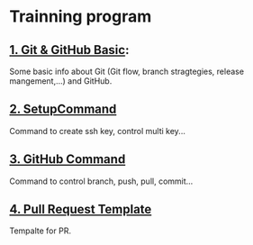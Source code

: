 # **Trainning program**

## [1. Git & GitHub Basic](https://github.com/LongVu-DF/Training-Program/blob/main/GitAndGitHub/GitAndGitHubBasic.md):
 Some basic info about Git (Git flow, branch stragtegies, release mangement,...) and GitHub.

 ## [2. SetupCommand](https://github.com/LongVu-DF/Training-Program/blob/main/GitAndGitHub/SetupCommand.md)
 Command to create ssh key, control multi key...

## [3. GitHub Command](https://github.com/LongVu-DF/Training-Program/blob/main/GitAndGitHub/GitHubCommand.md)
Command to control branch, push, pull, commit...

## [4. Pull Request Template](https://github.com/LongVu-DF/Training-Program/blob/main/GitAndGitHub/PullRequestTemplate.md)
Tempalte for PR.